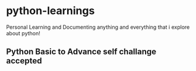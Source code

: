 # python-learnings
Personal Learning and Documenting anything and everything that i explore about python!
## Python Basic to Advance self challange accepted
